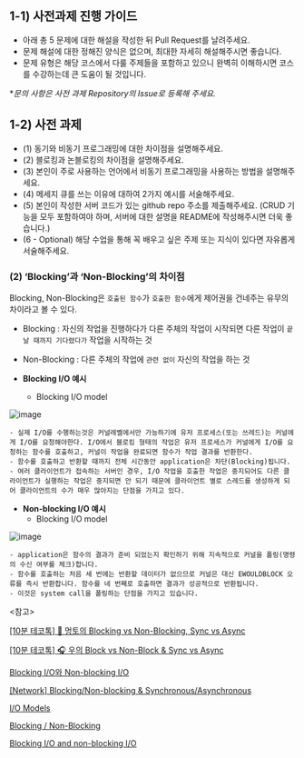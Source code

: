 ## 1-1) 사전과제 진행 가이드

- 아래 총 5 문제에 대한 해설을 작성한 뒤 Pull Request를 날려주세요.
- 문제 해설에 대한 정해진 양식은 없으며, 최대한 자세히 해설해주시면 좋습니다.
- 문제 유형은 해당 코스에서 다룰 주제들을 포함하고 있으니 완벽히 이해하시면 코스를 수강하는데 큰 도움이 될 것입니다.

**문의 사항은 사전 과제 Repository의 Issue로 등록해 주세요.*
  


## 1-2) 사전 과제

- (1) 동기와 비동기 프로그래밍에 대한 차이점을 설명해주세요.
- (2) 블로킹과 논블로킹의 차이점을 설명해주세요.
- (3) 본인이 주로 사용하는 언어에서 비동기 프로그래밍을 사용하는 방법을 설명해주세요.
- (4) 메세지 큐를 쓰는 이유에 대하여 2가지 예시를 서술해주세요.
- (5) 본인이 작성한 서버 코드가 있는 github repo 주소를 제출해주세요. (CRUD 기능을 모두 포함하여야 하며, 서버에 대한 설명을 README에 작성해주시면 더욱 좋습니다.) 
- (6 - Optional) 해당 수업을 통해 꼭 배우고 싶은 주제 또는 지식이 있다면 자유롭게 서술해주세요.


### (2) ‘Blocking’과 ‘Non-Blocking’의 차이점

Blocking, Non-Blocking은 `호출된 함수`가 `호출한 함수`에게 제어권을 건네주는 유무의 차이라고 볼 수 있다.

- Blocking : 자신의 작업을 진행하다가 다른 주체의 작업이 시작되면 다른 작업이 `끝날 때까지 기다렸다가` 작업을 시작하는 것
- Non-Blocking : 다른 주체의 작업에 `관련 없이` 자신의 작업을 하는 것

- **Blocking I/O 예시**
    - Blocking I/O model
    
![image](https://user-images.githubusercontent.com/88137420/203744562-8770d9f2-6c26-438a-819c-67c7d0946a07.png)
    
    - 실제 I/O를 수행하는것은 커널레벨에서만 가능하기에 유저 프로세스(또는 쓰레드)는 커널에게 I/O를 요청해야한다. I/O에서 블로킹 형태의 작업은 유저 프로세스가 커널에게 I/O를 요청하는 함수를 호출하고, 커널이 작업을 완료되면 함수가 작업 결과를 반환한다.
    - 함수를 호출하고 반환할 때까지 전체 시간동안 application은 차단(Blocking)됩니다.
    - 여러 클라이언트가 접속하는 서버인 경우, I/O 작업을 호출한 작업은 중지되어도 다른 클라이언트가 실행하는 작업은 중지되면 안 되기 때문에 클라이언트 별로 스레드를 생성하게 되어 클라이언트의 수가 매우 많아지는 단점을 가지고 있다.
    
- **Non-blocking I/O 예시**
    - Blocking I/O model
    
![image](https://user-images.githubusercontent.com/88137420/203744588-e1eb59c6-5024-49a4-bdf3-dd96b79cd9cf.png)
    
    - application은 함수의 결과가 준비 되었는지 확인하기 위해 지속적으로 커널을 폴링(명령의 수신 여부를 체크)합니다.
    - 함수를 호출하는 처음 세 번에는 반환할 데이터가 없으므로 커널은 대신 EWOULDBLOCK 오류를 즉시 반환합니다. 함수를 네 번째로 호출하면 결과가 성공적으로 반환됩니다.
    - 이것은 system call을 폴링하는 단점을 가지고 있습니다.

<참고>

[[10분 테코톡] 🐰 멍토의 Blocking vs Non-Blocking, Sync vs Async](https://youtu.be/oEIoqGd-Sns)

[[10분 테코톡] 🎧 우의 Block vs Non-Block & Sync vs Async](https://www.youtube.com/watch?v=IdpkfygWIMk)

[Blocking I/O와 Non-blocking I/O](https://www.youtube.com/watch?v=XNGfl3sfErc)

[[Network] Blocking/Non-blocking & Synchronous/Asynchronous](https://github.com/gyoogle/tech-interview-for-developer/blob/master/Computer%20Science/Network/%5BNetwork%5D%20Blocking%2CNon-blocking%20%26%20Synchronous%2CAsynchronous.md)

[I/O Models](http://www.masterraghu.com/subjects/np/introduction/unix_network_programming_v1.3/ch06lev1sec2.html)

[Blocking / Non-Blocking](https://ozt88.tistory.com/20)

[Blocking I/O and non-blocking I/O](https://medium.com/coderscorner/tale-of-client-server-and-socket-a6ef54a74763)
